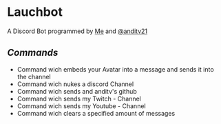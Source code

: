 # Lauchbot
A Discord Bot programmed by [Me](https://github.com/Lauchschwert) and [@anditv21](https://github.com/anditv21)
## <b>_Commands_</b>
- Command wich embeds your Avatar into a message and sends it into the channel
- Command wich nukes a discord Channel
- Command wich sends and anditv's github
- Command wich sends my Twitch - Channel
- Command wich sends my Youtube - Channel
- Command wich clears a specified amount of messages
